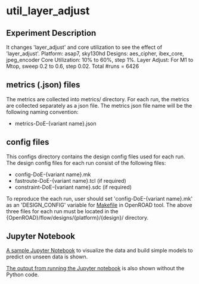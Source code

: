 # util_layer_adjust
## Experiment Description
It changes 'layer_adjust' and core utilization to see the effect of 'layer_adjust'.
Platform: asap7, sky130hd
Designs: aes_cipher, ibex_core, jpeg_encoder
Core Utilization: 10% to 60%, step 1%.
Layer Adjust: For M1 to Mtop, sweep 0.2 to 0.6, step 0.02.
Total #runs = 6426

## metrics (.json) files 
The metrics are collected into metrics/ directory. For each run, the metrics are collected separately as a json file.
The metrics json file name will be the following naming convention:
- metrics-DoE-{variant name}.json

## config files 
This configs directory contains the design config files used for each run.
The design config files for each run consist of the following files:
- config-DoE-{variant name}.mk
- fastroute-DoE-{variant name}.tcl (if required)
- constraint-DoE-{variant name}.sdc (if required)

To reproduce the each run, user should set 'config-DoE-{variant name}.mk' as an 'DESIGN_CONFIG' variable for [Makefile](https://github.com/The-OpenROAD-Project/OpenROAD-flow-scripts/blob/master/flow/Makefile) in OpenROAD tool.
The above three files for each run must be located in the {OpenROAD}/flow/designs/{platform}/{design}/ directory.

## Jupyter Notebook
[A sample Jupyter Notebook](https://nbviewer.jupyter.org/github/ieee-ceda-datc/datc-rdf-Metrics4ML/blob/main/experiments/multiple_platforms__multiple_designs__util_versus_layer_adjust/METRICS2.1-exp3.ipynb) to visualize the data and build simple models to predict on unseen data is shown.

[The output from running the Jupyter notebook](https://nbviewer.jupyter.org/github/ieee-ceda-datc/datc-rdf-Metrics4ML/blob/main/experiments/multiple_platforms__multiple_designs__util_versus_layer_adjust/METRICS2.1-exp3.html) is also shown without the Python code.

